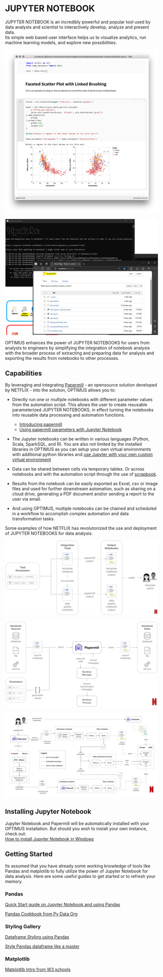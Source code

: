 # JUPYTER NOTEBOOK

JUPYTER NOTEBOOK is an incredibly powerful and popular tool used by data analysts and scientist to interactively develop, analyze and present data.  
Its simple web based user interface helps us to visualize analytics, run machine learning models, and explore new possibilities.

![jupyter notebook example output](../assets/images/jupyter-example.png)

![jupyter notebook output](../assets/images/jupyter-overview.png)

OPTIMUS enhances the power of JUPYTER NOTEBOOKS for users from analysts to engineers by simplifying the integration of notebook analysis with the broader process of extracting and preparing data for analysis and exporting the results from notebooks to other processes.

## Capabilities

By leveraging and integrating [Papermill](https://www.wrighters.io/parameters-jupyter-notebooks-with-papermill/) - an opensource solution developed by NETFLIX - into the solution, OPTIMUS allows you to:

- Directly run one or multiple notebooks with different parameter values from the automation script.  This allows the user to create resusable parameterized JUPYTER NOTEBOOKS, in effect turning the notebooks into reusable data processing and automation functions.

    - [Introducing papermill](https://docs.nersc.gov/jobs/workflow/papermill/#:~:text=Papermill%2C%20developed%20by%20Netflix%2C%20is,notebook%20with%20different%20input%20values.)
    - [Using papermill parameters with Jupyter Notebook](https://papermill.readthedocs.io/en/latest/usage-parameterize.html) 

- The Jupyter notebooks can be written in various languages (Python, Scala, SparkSQL, and R).  You are also not limited by the installed libraries in OPTIMUS as you can setup your own virtual environments with additional python libraries and [use Jupyter with your own custom virtual environment](https://towardsdatascience.com/creating-and-using-virtual-environment-on-jupyter-notebook-with-python-db3f5afdd56a)

- Data can be shared between cells via temporary tables.  Or across notebooks and with the automation script through the use of [scrapbook](https://www.wrighters.io/building-jupyter-notebook-workflows-with-scrapbook/).

- Results from the notebook can be easily exported as Excel, csv or image files and used for further downstream automation, such as sharing on a cloud drive, generating a PDF document and/or sending a report to the user via email.

- And using OPTIMUS, multiple notebooks can be chained and scheduled in a workflow to accomplish complex automation and data transformation tasks.

Some examples of how NETFLIX has revolutonized the use and deployment of JUPYTER NOTEBOOKS for data analysis.

![image](../assets/images/jupyter-papermill.png)

![image](../assets/images/jupyter-papermill2.png)

![image](../assets/images/jupyter-papermill3.png)

## Installing Jupyter Notebook

Jupyter Notebook and Papermill will be automatically installed with your OPTIMUS installation.  But should you wish to install your own instance, check out:  
[How to install Jupyter Notebook in Windows](https://www.geeksforgeeks.org/how-to-install-jupyter-notebook-in-windows/) 

## Getting Started 

Its assumed that you have already some working knowledge of tools like Pandas and matplotlib to fully utilize the power of Jupyter Notebook for data analysis.
Here are some useful guides to get started or to refresh your memory.

### Pandas

[Quick Start guide on Jupyter Notebook and using Pandas](https://github.com/jvns/pandas-cookbook)

[Pandas Cookbook from Py Data Org](https://pandas.pydata.org/docs/user_guide/cookbook.html)

### Styling Gallery

[Dataframe Styling using Pandas](https://mode.com/example-gallery/python_dataframe_styling/)

[Style Pandas dataframe like a master](https://towardsdatascience.com/style-pandas-dataframe-like-a-master-6b02bf6468b0)

### Matplotlib

[Matplotlib Intro from W3 schools](https://www.w3schools.com/python/matplotlib_intro.asp)
